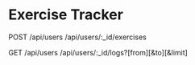# Exercise Tracker

POST
/api/users
/api/users/:\_id/exercises

GET
/api/users
/api/users/:\_id/logs?[from][&to][&limit]

